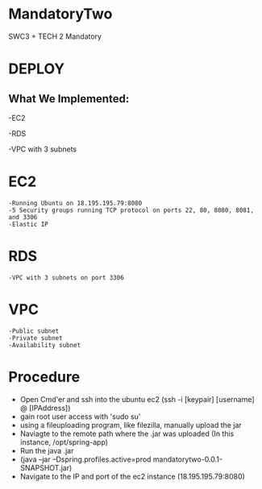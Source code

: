 # MandatoryTwo
SWC3 + TECH 2 Mandatory 

DEPLOY
===========
What We Implemented:
------------
-EC2 

-RDS

-VPC with 3 subnets

EC2
=====
    -Running Ubuntu on 18.195.195.79:8080
    -5 Security groups running TCP protocol on ports 22, 80, 8080, 8081, and 3306
    -Elastic IP
RDS
====
    -VPC with 3 subnets on port 3306
    
VPC
====
    -Public subnet
    -Private subnet
    -Availability subnet
    
    
Procedure
========

-   Open Cmd'er and ssh into the ubuntu ec2 (ssh -i [keypair] [username] @ [IPAddress])
-   gain root user access with 'sudo su'
-   using a fileuploading program, like filezilla, manually upload the jar
-   Naviagte to the remote path where the .jar was uploaded (In this instance, /opt/spring-app)
-   Run the java .jar
-   (java –jar –Dspring.profiles.active=prod mandatorytwo-0.0.1-SNAPSHOT.jar)
-   Navigate to the IP and port of the ec2 instance (18.195.195.79:8080)
